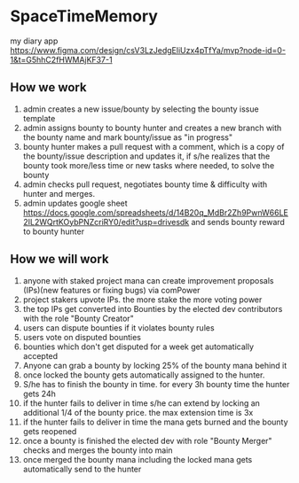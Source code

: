 # SpaceTimeMemory
my diary app
https://www.figma.com/design/csV3LzJedgEliUzx4pTfYa/mvp?node-id=0-1&t=G5hhC2fHWMAjKF37-1

## How we work 

1.  admin creates a new issue/bounty by selecting the bounty issue template
2.  admin assigns bounty to bounty hunter and creates a new branch with the bounty name and mark bounty/issue as "in progress"
3.  bounty hunter makes a pull request with a comment, which is a copy of the bounty/issue description and updates it, if s/he realizes that the bounty took more/less time or new tasks where needed, to solve the bounty
4.  admin checks pull request, negotiates bounty time & difficulty with hunter and merges.
5.  admin updates google sheet https://docs.google.com/spreadsheets/d/14B20q_MdBr2Zh9PwnW66LE2IL2WQrtKOybPNZcriRY0/edit?usp=drivesdk and sends bounty reward to bounty hunter 

## How we will work 

1. anyone with staked project mana can create improvement proposals (IPs)(new features or fixing bugs) via comPower
2. project stakers upvote IPs. the more stake the more voting power
3. the top IPs get converted into Bounties by the elected dev contributors with the role "Bounty Creator"
4. users can dispute bounties if it violates bounty rules
5. users vote on disputed bounties 
6. bounties which don't get disputed for a week get automatically accepted 
7. Anyone can grab a bounty by locking 25% of the bounty mana behind it
8. once locked the bounty gets automatically assigned to the hunter. 
9. S/he has to finish the bounty in time. for every 3h bounty time the hunter gets 24h 
10. if the hunter fails to deliver in time s/he can extend by locking an additional 1/4 of the bounty price. the max extension time is 3x
11. if the hunter fails to deliver in time the mana gets burned and the bounty gets reopened 
12. once a bounty is finished the elected dev with role "Bounty Merger" checks and merges the bounty into main
13. once merged the bounty mana including the locked mana gets automatically send to the hunter 
